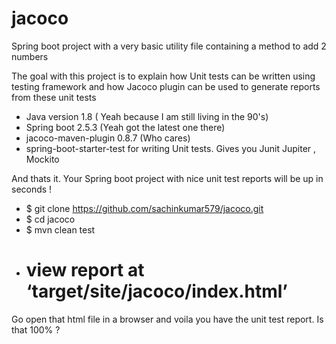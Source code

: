 # jacoco

Spring boot project with a very basic utility file containing a method to add 2 numbers

The goal with this project is to explain how Unit tests can be written using testing
framework and how Jacoco plugin can be used to generate reports from these unit tests

- Java version 1.8 ( Yeah because I am still living in the 90's)
- Spring boot 2.5.3 (Yeah got the latest one there)
- jacoco-maven-plugin 0.8.7 (Who cares) 
- spring-boot-starter-test for writing Unit tests. Gives you Junit Jupiter , Mockito 

And thats it. Your Spring boot project with nice unit test reports will be up in seconds ! 

- $ git clone https://github.com/sachinkumar579/jacoco.git
- $ cd jacoco
- $ mvn clean test
- # view report at ‘target/site/jacoco/index.html’

Go open that html file in a browser and voila you have the unit test report. Is that 100% ? 
